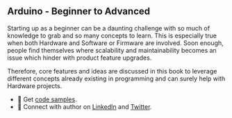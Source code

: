 ## Arduino - Beginner to Advanced

Starting up as a beginner can be a daunting challenge with so much of knowledge to grab and so many concepts to learn. This is especially true when both Hardware and Software or Firmware are involved. Soon enough, people find themselves where scalability and maintainability becomes an issue which hinder with product feature upgrades.

Therefore, core features and ideas are discussed in this book to leverage different concepts already existing in programming and can surely help with Hardware projects.

<!--
* :beginner: [Get the Book]()
-->
* :beginner: Get [code samples](https://github.com/arduino-ba/samples).
* :beginner: Connect with author on [LinkedIn](https://www.linkedin.com/in/usa-m/) and [Twitter](https://twitter.com/usama_inn).

